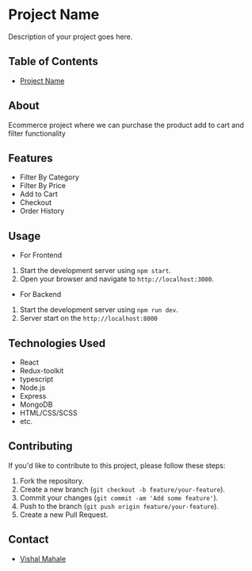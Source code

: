 # Project Name

Description of your project goes here.

## Table of Contents

- [Project Name](#webelight-assignment-ecom-project)

## About

Ecommerce project where we can purchase the product add to cart and filter functionality

## Features

- Filter By Category
- Filter By Price
- Add to Cart
- Checkout
- Order History

## Usage

- For Frontend

1. Start the development server using `npm start`.
2. Open your browser and navigate to `http://localhost:3000`.

- For Backend

1. Start the development server using `npm run dev`.
2. Server start on the `http://localhost:8000`

## Technologies Used

- React
- Redux-toolkit
- typescript
- Node.js
- Express
- MongoDB
- HTML/CSS/SCSS
- etc.

## Contributing

If you'd like to contribute to this project, please follow these steps:

1. Fork the repository.
2. Create a new branch (`git checkout -b feature/your-feature`).
3. Commit your changes (`git commit -am 'Add some feature'`).
4. Push to the branch (`git push origin feature/your-feature`).
5. Create a new Pull Request.

## Contact

- [Vishal Mahale](mailto:vishalmahale974@gmail.com)
